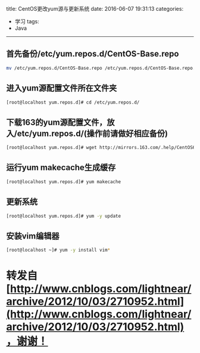 title: CentOS更改yum源与更新系统
date: 2016-06-07 19:31:13
categories:
- 学习
tags:
- Java
---

## 首先备份/etc/yum.repos.d/CentOS-Base.repo
```bash
mv /etc/yum.repos.d/CentOS-Base.repo /etc/yum.repos.d/CentOS-Base.repo.backup
```

<!--more-->

## 进入yum源配置文件所在文件夹
```bash
[root@localhost yum.repos.d]# cd /etc/yum.repos.d/
```
## 下载163的yum源配置文件，放入/etc/yum.repos.d/(操作前请做好相应备份)
```bash
[root@localhost yum.repos.d]# wget http://mirrors.163.com/.help/CentOS6-Base-163.repo
```
## 运行yum makecache生成缓存
```bash
[root@localhost yum.repos.d]# yum makecache
```
## 更新系统
```bash
[root@localhost yum.repos.d]# yum -y update
```
## 安装vim编辑器
```bash
[root@localhost ~]# yum -y install vim*
```










# 转发自[http://www.cnblogs.com/lightnear/archive/2012/10/03/2710952.html](http://www.cnblogs.com/lightnear/archive/2012/10/03/2710952.html)，谢谢！